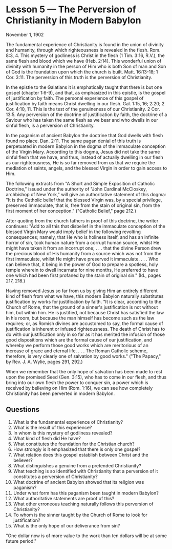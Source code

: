 # Lesson 5 — The Perversion of Christianity in Modern Babylon

November 1, 1902

The fundamental experience of Christianity is found in the union of divinity and humanity, through which righteousness is revealed in the flesh. Rom. 8:3, 4. This mystery of godliness is Christ in the flesh (1 Tim. 3:16, R.V.), the same flesh and blood which we have (Heb. 2:14). This wonderful union of divinity with humanity in the person of Him who is both Son of man and Son of God is the foundation upon which the church is built. Matt. 16:13-18; 1 Cor. 3:11. The perversion of this truth is the perversion of Christianity.

In the epistle to the Galatians it is emphatically taught that there is but one gospel (chapter 1:6-9), and that, as emphasized in this epistle, is the gospel of justification by faith. The personal experience of this gospel of justification by faith means Christ dwelling in our flesh. Gal. 1:15, 16; 2:20; 2 Cor. 4:10, 11. This is the test of the genuineness of our Christianity. 2 Cor. 13:5. Any perversion of the doctrine of justification by faith, the doctrine of a Saviour who has taken the same flesh as we bear and who dwells in our sinful flesh, is a perversion of Christianity.

In the paganism of ancient Babylon the doctrine that God dwells with flesh found no place. Dan. 2:11. The same pagan denial of this truth is perpetuated in modern Babylon in the dogma of the immaculate conception of the Virgin Mary. According to this dogma, Jesus did not take the same sinful flesh that we have, and thus, instead of actually dwelling in our flesh as our righteousness, He is so far removed from us that we require the mediation of saints, angels, and the blessed Virgin in order to gain access to Him.

The following extracts from "A Short and Simple Exposition of Catholic Doctrine," issued under the authority of "John Cardinal McCloskey, archbishop of New York," will give an authoritative statement of this dogma: "It is the Catholic belief that the blessed Virgin was, by a special privilege, preserved immaculate, that is, free from the stain of original sin, from the first moment of her conception." ("Catholic Belief," page 212.)

After quoting from the church fathers in proof of this doctrine, the writer continues: "Add to all this that disbelief in the immaculate conception of the blessed Virgin Mary would imply belief in the following revolting consequences; namely, that He who is holiness itself, and has an infinite horror of sin, took human nature from a corrupt human source, whilst He might have taken it from an incorrupt one; . . . that the divine Person drew the precious blood of His humanity from a source which was not from the first immaculate, whilst He might have preserved it immaculate. . . . Who can believe that, it being in the power of God to prepare a spotless, holy temple wherein to dwell incarnate for nine months, He preferred to have one which had been first profaned by the stain of original sin." (Id., pages 217, 218.)

Having removed Jesus so far from us by giving Him an entirely different kind of flesh from what we have, this modern Babylon naturally substitutes justification by works for justification by faith. "It is clear, according to the Church of Rome, that the ground of a sinner's justification is not without him, but within him. He is justified, not because Christ has satisfied the law in his room, but because the man himself has become such as the law requires; or, as Romish divines are accustomed to say, the formal cause of justification is inherent or infused righteousness. The death of Christ has to do with our justification only in so far as it has merited the infusion of those good dispositions which are the formal cause of our justification, and whereby we perform those good works which are meritorious of an increase of grace and eternal life. . . . The Roman Catholic scheme, therefore, is very clearly one of salvation by good works." ("The Papacy," by Rev. J. A. Wylie, pages 291, 292.)

When we remember that the only hope of salvation has been made to rest upon the promised Seed (Gen. 3:15), who has to come in our flesh, and thus bring into our own flesh the power to conquer sin, a power which is received by believing on Him (Rom. 1:16), we can see how completely Christianity has been perverted in modern Babylon.

## Questions

1. What is the fundamental experience of Christianity?
2. What is the result of this experience?
3. In whom is this mystery of godliness revealed?
4. What kind of flesh did He have?
5. What constitutes the foundation for the Christian church?
6. How strongly is it emphasized that there is only one gospel?
7. What relation does this gospel establish between Christ and the believer?
8. What distinguishes a genuine from a pretended Christianity?
9. What teaching is so identified with Christianity that a perversion of it constitutes a perversion of Christianity?
10. What doctrine of ancient Babylon showed that its religion was paganism?
11. Under what form has this paganism been taught in modern Babylon?
12. What authoritative statements are proof of this?
13. What other erroneous teaching naturally follows this perversion of Christianity?
14. To whom is the sinner taught by the Church of Rome to look for justification?
15. What is the only hope of our deliverance from sin?

"One dollar now is of more value to the work than ten dollars will be at some future period."